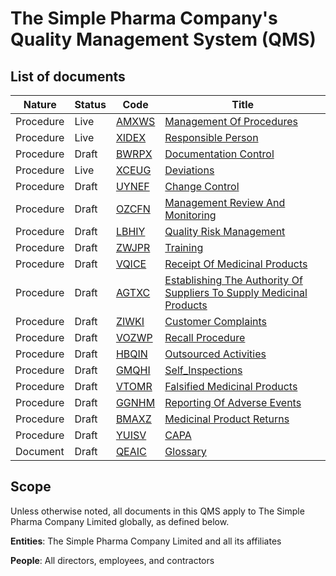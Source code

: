 # The Simple Pharma Company's Quality Management System (QMS)

## List of documents

Nature      | Status  |   Code |   Title
--------    | ----  |-----------|-------
Procedure | Live | [AMXWS] | [Management Of Procedures][AMXWS]
Procedure | Live |[XIDEX] | [Responsible Person][XIDEX]
Procedure | Draft |[BWRPX] | [Documentation Control][BWRPX]
Procedure | Live |[XCEUG] | [Deviations][XCEUG]
Procedure | Draft |[UYNEF] | [Change Control][UYNEF]
Procedure | Draft |[OZCFN] | [Management Review And Monitoring][OZCFN]
Procedure | Draft |[LBHIY] | [Quality Risk Management][LBHIY]
Procedure | Draft | [ZWJPR] | [Training][ZWJPR]
Procedure | Draft |[VQICE] | [Receipt Of Medicinal Products][VQICE]
Procedure | Draft |[AGTXC] | [Establishing The Authority Of Suppliers To Supply Medicinal Products][AGTXC]
Procedure | Draft |[ZIWKI] | [Customer Complaints][ZIWKI]
Procedure | Draft |[VOZWP] | [Recall Procedure][VOZWP]
Procedure | Draft | [HBQIN] | [Outsourced Activities][HBQIN]
Procedure | Draft |[GMQHI] | [Self_Inspections][GMQHI]
Procedure | Draft | [VTOMR] | [Falsified Medicinal Products][VTOMR]
Procedure | Draft |[GGNHM] | [Reporting Of Adverse Events][GGNHM]
Procedure | Draft | [BMAXZ] | [Medicinal Product Returns][BMAXZ]
Procedure | Draft |[YUISV] | [CAPA][YUISV]
Document | Draft |[QEAIC] | [Glossary][QEAIC]

## Scope

Unless otherwise noted, all documents in this QMS apply to The Simple Pharma Company Limited globally, as defined below.

**Entities**: The Simple Pharma Company Limited and all its affiliates

**People**: All directors, employees, and contractors

[GMP Guidelines]: https://ec.europa.eu/health/documents/eudralex/vol-4_en]
[GDP Guidelines]: https://eur-lex.europa.eu/LexUriServ/LexUriServ.do?uri=OJ:C:2013:343:0001:0014:EN:PDF
[AMXWS]: /procedures/Procedure_GDP_AMXWS_Management_of_Standard_Operating_Procedures.md
[XIDEX]: /procedures/Procedure_GDP_XIDEX_Responsible_Person.md
[BWRPX]: /procedures/Procedure_GDP_BWRPX_Documentation_Control.md
[XCEUG]: /procedures/Procedure_GDP_XCEUG_Deviations.md
[UYNEF]: /procedures/Procedure_GDP_UYNEF_Change_Control.md
[OZCFN]: /procedures/Procedure_GDP_OZCFN_Management_Review_And_Monitoring.md
[LBHIY]: /procedures/Procedure_GDP_LBHIY_Quality_Risk_Management.md
[ZWJPR]: /procedures/Procedure_GDP_ZWJPR_Training.md
[VQICE]: /procedures/Procedure_GDP_VQICE_Receipt_Of_Medicinal_Products.md
[AGTXC]: /procedures/Procedure_GDP_AGTXC_Establishing_The_Authority_Of_Suppliers_To_Supply_Medicinal_Products.md
[ZIWKI]: /procedures/Procedure_GDP_ZIWKI_Customer_Complaints.md
[VOZWP]: /procedures/Procedure_GDP_VOZWP_Recall_Procedure.md
[HBQIN]: /procedures/Procedure_GDP_HBQIN_Outsourced_Activities.md
[GMQHI]: /procedures/Procedure_GDP_GMQHI_Self_Inspections.md
[VTOMR]: /procedures/Procedure_GDP_VTOMR_Falsified_Medicinal_Products.md
[BMAXZ]: /procedures/Procedure_GDP_BMAXZ_Medicinal_Product_Returns.md
[YUISV]: /procedures/Procedure_GDP_YUISV_CAPA.md
[QEAIC]: /procedures/Document_QEAIC_Glossary.md
[GGNHM]: /procedures/Procedure_GDP_GGNHM_Reporting_of_Adverse_Events.md
